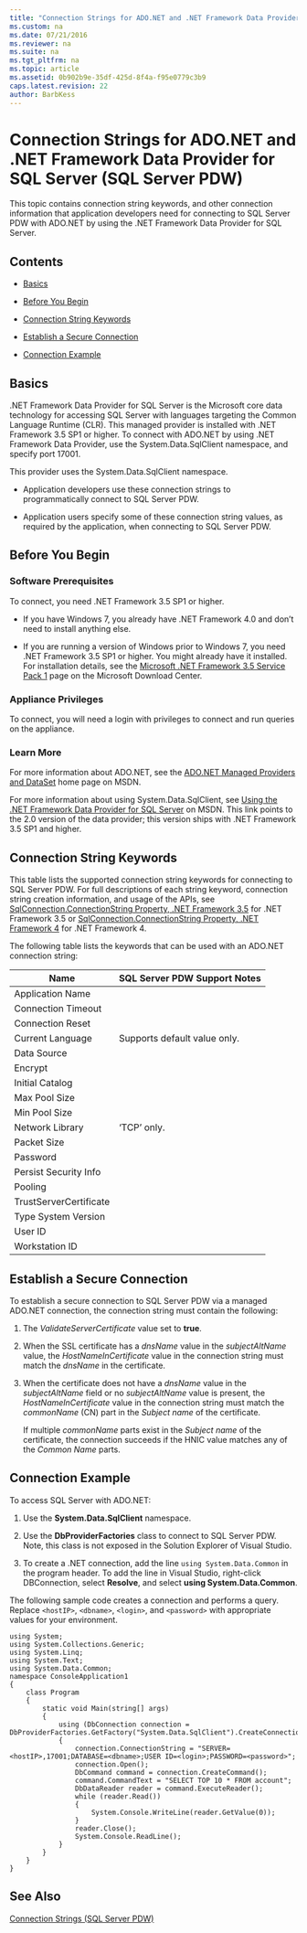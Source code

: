 ```yaml
---
title: "Connection Strings for ADO.NET and .NET Framework Data Provider for SQL Server  (SQL Server PDW)"
ms.custom: na
ms.date: 07/21/2016
ms.reviewer: na
ms.suite: na
ms.tgt_pltfrm: na
ms.topic: article
ms.assetid: 0b902b9e-35df-425d-8f4a-f95e0779c3b9
caps.latest.revision: 22
author: BarbKess
---
```

# Connection Strings for ADO.NET and .NET Framework Data Provider for SQL Server  (SQL Server PDW)
This topic contains connection string keywords, and other connection information that application developers need for connecting to SQL Server PDW with ADO.NET by using the .NET Framework Data Provider for SQL Server.  
  
## Contents  
  
-   [Basics](#Basics)  
  
-   [Before You Begin](#BeforeBegin)  
  
-   [Connection String Keywords](#ConnectionString)  
  
-   [Establish a Secure Connection](#SecureConnection)  
  
-   [Connection Example](#CreateConnect)  
  
## <a name="Basics"></a>Basics  
.NET Framework Data Provider for SQL Server is the Microsoft core data technology for accessing SQL Server with languages targeting the Common Language Runtime (CLR). This managed provider is installed with .NET Framework 3.5 SP1 or higher. To connect with ADO.NET by using .NET Framework Data Provider, use the System.Data.SqlClient namespace, and specify port 17001.  
  
This provider uses the  System.Data.SqlClient namespace.  
  
-   Application developers use these connection strings to programmatically connect to SQL Server PDW.  
  
-   Application users specify some of these connection string values, as required by the application, when connecting to SQL Server PDW.  
  
## <a name="BeforeBegin"></a>Before You Begin  
  
### Software Prerequisites  
To connect, you need .NET Framework 3.5 SP1 or higher.  
  
-   If you have Windows 7, you already have .NET Framework 4.0 and don’t need to install anything else.  
  
-   If you are running a version of Windows prior to Windows 7, you need .NET Framework 3.5 SP1 or higher. You might already have it installed. For installation details, see the [Microsoft .NET Framework 3.5 Service Pack 1](http://www.microsoft.com/downloads/en/confirmation.aspx?familyId=ab99342f-5d1a-413d-8319-81da479ab0d7&displayLang=en) page on the Microsoft Download Center.  
  
### Appliance Privileges  
To connect, you will need a login with privileges to connect and run queries on the appliance.  
  
### Learn More  
For more information about ADO.NET, see the [ADO.NET Managed Providers and DataSet](http://msdn.microsoft.com/en-us/sqlserver/aa937722) home page on MSDN.  
  
For more information about using System.Data.SqlClient, see [Using the .NET Framework Data Provider for SQL Server](http://msdn.microsoft.com/en-us/library/kb9s9ks0(v=VS.80).aspx) on MSDN. This link points to the 2.0 version of the data provider; this version ships with .NET Framework 3.5 SP1 and higher.  
  
## <a name="ConnectionString"></a>Connection String Keywords  
This table lists the supported connection string keywords for connecting to SQL Server PDW.  For full descriptions of each string keyword, connection string creation information, and usage of the APIs, see [SqlConnection.ConnectionString Property, .NET Framework 3.5](http://msdn.microsoft.com/en-us/library/system.data.sqlclient.sqlconnection.connectionstring(v=VS.90).aspx) for .NET Framework 3.5 or [SqlConnection.ConnectionString Property, .NET Framework 4](http://msdn.microsoft.com/en-us/library/system.data.sqlclient.sqlconnection.connectionstring(v=VS.100).aspx) for .NET Framework 4.  
  
The following table lists the keywords that can be used with an ADO.NET connection string:  
  
|Name|SQL Server PDW Support Notes|  
|--------|-------------------------------------------------------|  
|Application Name||  
|Connection Timeout||  
|Connection Reset||  
|Current Language|Supports default value only.|  
|Data Source||  
|Encrypt||  
|Initial Catalog||  
|Max Pool Size||  
|Min Pool Size||  
|Network Library|‘TCP’ only.|  
|Packet Size||  
|Password||  
|Persist Security Info||  
|Pooling||  
|TrustServerCertificate||  
|Type System Version||  
|User ID||  
|Workstation ID||  
  
## <a name="SecureConnection"></a>Establish a Secure Connection  
To establish a secure connection to SQL Server PDW via a managed ADO.NET connection, the connection string must contain the following:  
  
1.  The *ValidateServerCertificate* value set to **true**.  
  
2.  When the SSL certificate has a *dnsName* value in the *subjectAltName* value, the *HostNameInCertificate* value in the connection string must match the *dnsName* in the certificate.  
  
3.  When the certificate does not have a *dnsName* value in the *subjectAltName* field or no *subjectAltName* value is present, the *HostNameInCertificate* value in the connection string must match the *commonName* (CN) part in the *Subject name* of the certificate.  
  
    If multiple *commonName* parts exist in the *Subject name* of the certificate, the connection succeeds if the HNIC value matches any of the *Common Name* parts.  
  
## <a name="CreateConnect"></a>Connection Example  
To access SQL Server with ADO.NET:  
  
1.  Use the **System.Data.SqlClient** namespace.  
  
2.  Use the **DbProviderFactories** class to connect to SQL Server PDW. Note, this class is not exposed in the Solution Explorer of Visual Studio.  
  
3.  To create a .NET connection, add the line `using System.Data.Common` in the program header. To add the line in Visual Studio, right-click DBConnection, select **Resolve**, and select **using System.Data.Common**.  
  
The following sample code creates a connection and performs a query. Replace `<hostIP>`, `<dbname>`, `<login>`, and `<password>` with appropriate values for your environment.  
  
```  
using System;  
using System.Collections.Generic;  
using System.Linq;  
using System.Text;  
using System.Data.Common;  
namespace ConsoleApplication1  
{  
    class Program  
    {  
        static void Main(string[] args)  
        {  
            using (DbConnection connection = DbProviderFactories.GetFactory("System.Data.SqlClient").CreateConnection())  
            {  
                connection.ConnectionString = "SERVER=<hostIP>,17001;DATABASE=<dbname>;USER ID=<login>;PASSWORD=<password>";  
                connection.Open();  
                DbCommand command = connection.CreateCommand();  
                command.CommandText = "SELECT TOP 10 * FROM account";  
                DbDataReader reader = command.ExecuteReader();  
                while (reader.Read())  
                {  
                    System.Console.WriteLine(reader.GetValue(0));  
                }  
                reader.Close();  
                System.Console.ReadLine();  
            }  
        }  
    }  
}  
```  
  
## See Also  
[Connection Strings &#40;SQL Server PDW&#41;](../sqlpdw/connection-strings-sql-server-pdw.md)  
  
